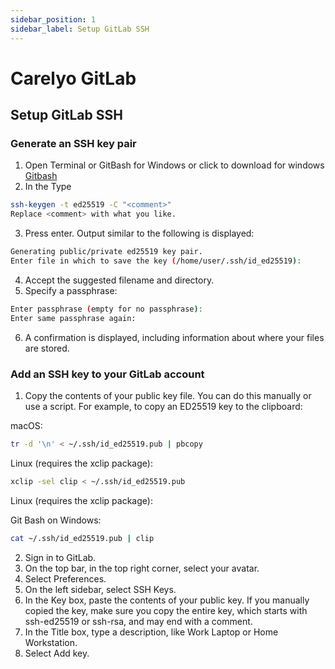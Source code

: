 ```yaml
---
sidebar_position: 1
sidebar_label: Setup GitLab SSH
---
```

# Carelyo GitLab

## Setup GitLab SSH

### Generate an SSH key pair
1. Open Terminal or GitBash for Windows or click to download for windows [Gitbash](https://gitforwindows.org)
2. In the Type 
```bash
ssh-keygen -t ed25519 -C "<comment>"
Replace <comment> with what you like.
```
3. Press enter. Output similar to the following is displayed:

```bash
Generating public/private ed25519 key pair.
Enter file in which to save the key (/home/user/.ssh/id_ed25519):
```
4. Accept the suggested filename and directory.
5. Specify a passphrase:

```bash
Enter passphrase (empty for no passphrase):
Enter same passphrase again:
```
6. A confirmation is displayed, including information about where your files are stored.

### Add an SSH key to your GitLab account
1. Copy the contents of your public key file. You can do this manually or use a script. For example, to copy an ED25519 key to the clipboard:

macOS:

```bash
tr -d '\n' < ~/.ssh/id_ed25519.pub | pbcopy
```

Linux (requires the xclip package):

```bash
xclip -sel clip < ~/.ssh/id_ed25519.pub
```
Linux (requires the xclip package):

Git Bash on Windows:

```bash
cat ~/.ssh/id_ed25519.pub | clip
```

2. Sign in to GitLab.
3. On the top bar, in the top right corner, select your avatar.
4. Select Preferences.
5. On the left sidebar, select SSH Keys.
6. In the Key box, paste the contents of your public key. If you manually copied the key, make sure you copy the entire key, which starts with ssh-ed25519 or ssh-rsa, and may end with a comment.
7. In the Title box, type a description, like Work Laptop or Home Workstation.
8. Select Add key.
